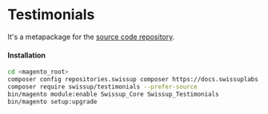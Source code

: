 # Testimonials

It's a metapackage for the [source code repository](https://github.com/swissup/module-testimonials).

#### Installation

```bash
cd <magento_root>
composer config repositories.swissup composer https://docs.swissuplabs.com/packages/
composer require swissup/testimonials --prefer-source
bin/magento module:enable Swissup_Core Swissup_Testimonials
bin/magento setup:upgrade
```
